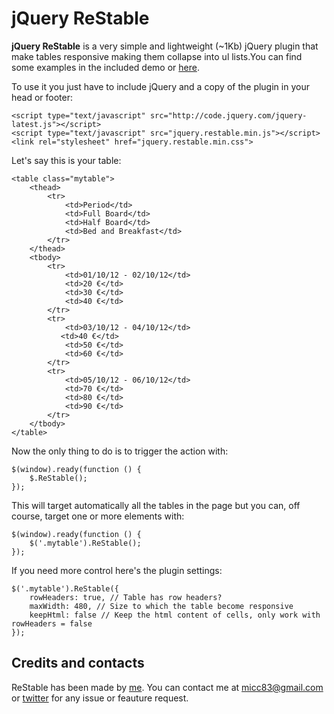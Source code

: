 jQuery ReStable
========

**jQuery ReStable** is a very simple and lightweight (~1Kb) jQuery plugin that make tables responsive making them collapse into ul lists.You can find some examples in the included demo or [here](http://codeb.it/restable/).

To use it you just have to include jQuery and a copy of the plugin in your head or footer:

    <script type="text/javascript" src="http://code.jquery.com/jquery-latest.js"></script>
    <script type="text/javascript" src="jquery.restable.min.js"></script>
    <link rel="stylesheet" href="jquery.restable.min.css">

Let's say this is your table:

    <table class="mytable">
        <thead>
            <tr>
                <td>Period</td>
                <td>Full Board</td>
                <td>Half Board</td>
                <td>Bed and Breakfast</td>
            </tr>
        </thead>
        <tbody>
            <tr>
                <td>01/10/12 - 02/10/12</td>
                <td>20 €</td>
                <td>30 €</td>
                <td>40 €</td>
            </tr>
            <tr>
                <td>03/10/12 - 04/10/12</td>
               <td>40 €</td>
                <td>50 €</td>
                <td>60 €</td>
            </tr>
            <tr>
                <td>05/10/12 - 06/10/12</td>
                <td>70 €</td>
                <td>80 €</td>
                <td>90 €</td>
            </tr>
        </tbody>
    </table>
    
Now the only thing to do is to trigger the action with:

    $(window).ready(function () {
        $.ReStable();
    });

This will target automatically all the tables in the page but you can, off course, target one or more elements with:

    $(window).ready(function () {
        $('.mytable').ReStable();
    });

If you need more control here's the plugin settings:

    $('.mytable').ReStable({
        rowHeaders: true, // Table has row headers?
        maxWidth: 480, // Size to which the table become responsive
        keepHtml: false // Keep the html content of cells, only work with rowHeaders = false
    });
    
## Credits and contacts

ReStable has been made by [me](http://codeb.it). You can contact me at micc83@gmail.com or [twitter](https://twitter.com/Micc1983) for any issue or feauture request.

